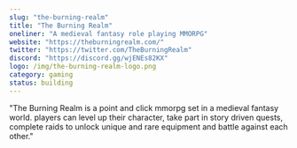 ```yaml
---
slug: "the-burning-realm"
title: "The Burning Realm"
oneliner: "A medieval fantasy role playing MMORPG"
website: "https://theburningrealm.com/"
twitter: "https://twitter.com/TheBurningRealm"
discord: "https://discord.gg/wjENEs82KX"
logo: /img/the-burning-realm-logo.png
category: gaming
status: building
---
```


"The Burning Realm is a point and click mmorpg set in a medieval fantasy world. players can level
up their character, take part in story driven quests, complete raids to unlock unique and rare
equipment and battle against each other."
